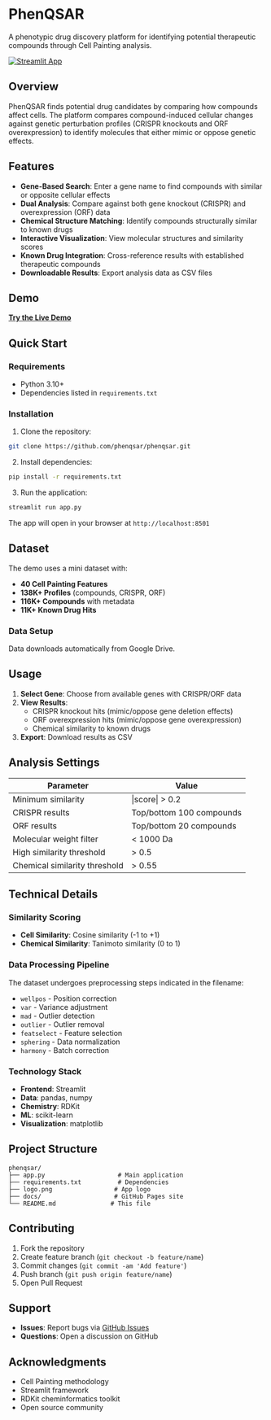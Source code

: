 # PhenQSAR

A phenotypic drug discovery platform for identifying potential therapeutic compounds through Cell Painting analysis.

[![Streamlit App](https://static.streamlit.io/badges/streamlit_badge_black_white.svg)](https://phenqsarapp.streamlit.app/)

## Overview

PhenQSAR finds potential drug candidates by comparing how compounds affect cells. The platform compares compound-induced cellular changes against genetic perturbation profiles (CRISPR knockouts and ORF overexpression) to identify molecules that either mimic or oppose genetic effects.

## Features

- **Gene-Based Search**: Enter a gene name to find compounds with similar or opposite cellular effects
- **Dual Analysis**: Compare against both gene knockout (CRISPR) and overexpression (ORF) data  
- **Chemical Structure Matching**: Identify compounds structurally similar to known drugs
- **Interactive Visualization**: View molecular structures and similarity scores
- **Known Drug Integration**: Cross-reference results with established therapeutic compounds
- **Downloadable Results**: Export analysis data as CSV files

## Demo

**[Try the Live Demo](https://phenqsarapp.streamlit.app/)**

## Quick Start

### Requirements

- Python 3.10+
- Dependencies listed in `requirements.txt`

### Installation

1. Clone the repository:
```bash
git clone https://github.com/phenqsar/phenqsar.git
```

2. Install dependencies:
```bash
pip install -r requirements.txt
```

3. Run the application:
```bash
streamlit run app.py
```

The app will open in your browser at `http://localhost:8501`

## Dataset

The demo uses a mini dataset with:
- **40 Cell Painting Features**
- **138K+ Profiles** (compounds, CRISPR, ORF)
- **116K+ Compounds** with metadata
- **11K+ Known Drug Hits**

### Data Setup

Data downloads automatically from Google Drive.

## Usage

1. **Select Gene**: Choose from available genes with CRISPR/ORF data
2. **View Results**:
   - CRISPR knockout hits (mimic/oppose gene deletion effects)
   - ORF overexpression hits (mimic/oppose gene overexpression)
   - Chemical similarity to known drugs
3. **Export**: Download results as CSV

## Analysis Settings

| Parameter | Value |
|-----------|--------|
| Minimum similarity | \|score\| > 0.2 |
| CRISPR results | Top/bottom 100 compounds |
| ORF results | Top/bottom 20 compounds |
| Molecular weight filter | < 1000 Da |
| High similarity threshold | > 0.5 |
| Chemical similarity threshold | > 0.55 |

## Technical Details

### Similarity Scoring
- **Cell Similarity**: Cosine similarity (-1 to +1)
- **Chemical Similarity**: Tanimoto similarity (0 to 1)

### Data Processing Pipeline
The dataset undergoes preprocessing steps indicated in the filename:
- `wellpos` - Position correction
- `var` - Variance adjustment
- `mad` - Outlier detection  
- `outlier` - Outlier removal
- `featselect` - Feature selection
- `sphering` - Data normalization
- `harmony` - Batch correction

### Technology Stack
- **Frontend**: Streamlit
- **Data**: pandas, numpy
- **Chemistry**: RDKit
- **ML**: scikit-learn
- **Visualization**: matplotlib

## Project Structure

```
phenqsar/
├── app.py                    # Main application
├── requirements.txt          # Dependencies
├── logo.png                 # App logo
├── docs/                    # GitHub Pages site
└── README.md               # This file
```

## Contributing

1. Fork the repository
2. Create feature branch (`git checkout -b feature/name`)
3. Commit changes (`git commit -am 'Add feature'`)
4. Push branch (`git push origin feature/name`)
5. Open Pull Request

## Support

- **Issues**: Report bugs via [GitHub Issues](https://github.com/phenqsar/phenqsar/issues)
- **Questions**: Open a discussion on GitHub

## Acknowledgments

- Cell Painting methodology
- Streamlit framework
- RDKit cheminformatics toolkit
- Open source community
